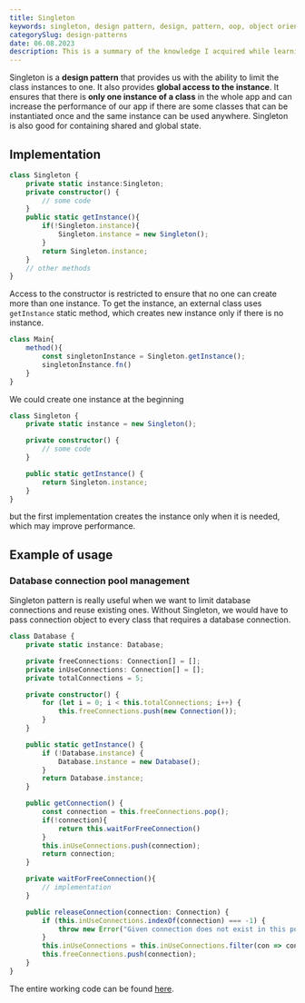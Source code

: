 ```yaml
---
title: Singleton
keywords: singleton, design pattern, design, pattern, oop, object oriented programming
categorySlug: design-patterns
date: 06.08.2023
description: This is a summary of the knowledge I acquired while learning about the Singleton pattern.
---
```


Singleton is a **design pattern** that provides us with the ability to limit the class instances to one.
It also provides **global access to the instance**.
It ensures that there is **only one instance of a class** in the whole app and
can increase the performance of our app if
there are some classes that can be instantiated once and the same instance can be used anywhere. 
Singleton is also good for containing shared and global state.

## Implementation
```ts
class Singleton {
    private static instance:Singleton;
    private constructor() {
        // some code
    }
    public static getInstance(){
        if(!Singleton.instance){
            Singleton.instance = new Singleton();
        }
        return Singleton.instance;
    }
    // other methods
}
```
Access to the constructor is restricted to ensure that no one can create more than one instance. 
To get the instance, an external class uses `getInstance` static method, which creates new instance only if there is no instance.
```ts
class Main{
    method(){
        const singletonInstance = Singleton.getInstance();
        singletonInstance.fn()
    }
}
```
We could create one instance at the beginning
```ts
class Singleton {
    private static instance = new Singleton();

    private constructor() {
        // some code
    }

    public static getInstance() {
        return Singleton.instance;
    }
}
```
but the first implementation creates the instance only when it is needed, which may improve performance.

## Example of usage

### Database connection pool management

Singleton pattern is really useful when we want to limit database connections and reuse existing ones.
Without Singleton, we would have to pass connection object to every class that requires a database connection.

```ts
class Database {
    private static instance: Database;

    private freeConnections: Connection[] = [];
    private inUseConnections: Connection[] = [];
    private totalConnections = 5;

    private constructor() {
        for (let i = 0; i < this.totalConnections; i++) {
            this.freeConnections.push(new Connection());
        }
    }

    public static getInstance() {
        if (!Database.instance) {
            Database.instance = new Database();
        }
        return Database.instance;
    }

    public getConnection() {
        const connection = this.freeConnections.pop();
        if(!connection){
            return this.waitForFreeConnection()
        }
        this.inUseConnections.push(connection);
        return connection;
    }

    private waitForFreeConnection(){
        // implementation
    }

    public releaseConnection(connection: Connection) {
        if (this.inUseConnections.indexOf(connection) === -1) {
            throw new Error("Given connection does not exist in this pool")
        }
        this.inUseConnections = this.inUseConnections.filter(con => con !== connection);
        this.freeConnections.push(connection);
    }
}
```
The entire working code can be found [here](https://github.com/Aadameqq/design-patterns/blob/main/patterns/singleton/main.ts).





